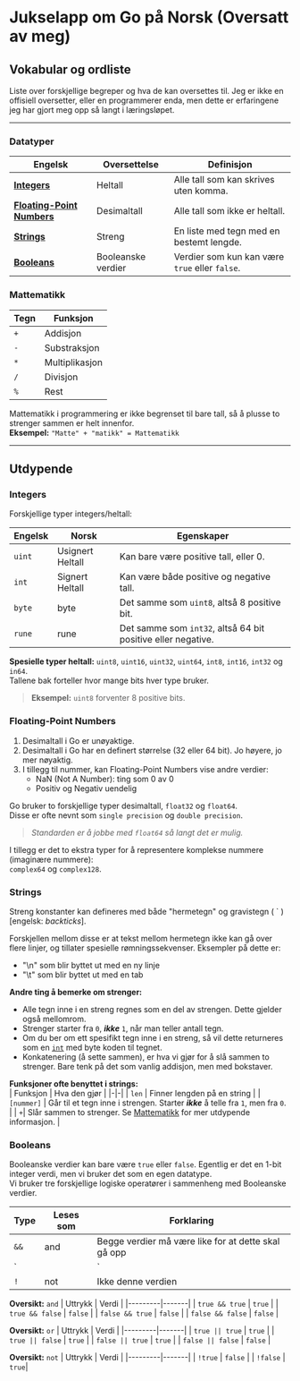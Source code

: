 # Jukselapp om Go på Norsk (Oversatt av meg)

## Vokabular og ordliste

Liste over forskjellige begreper og hva de kan oversettes til. Jeg er ikke en offisiell oversetter, eller en programmerer enda, men dette er erfaringene jeg har gjort meg opp så langt i læringsløpet.

---

### Datatyper

| Engelsk | Oversettelse | Definisjon |
|---------|--------------|------------|
| **[Integers](#Integers)** | Heltall | Alle tall som kan skrives uten komma. |
| **[Floating-Point Numbers](#Floating-Point-Numbers)** | Desimaltall | Alle tall som ikke er heltall. |
| **[Strings](#Strings)** | Streng | En liste med tegn med en bestemt lengde. |
| **[Booleans](#Booleans)** | Booleanske verdier | Verdier som kun kan være `true` eller `false`. |

### Mattematikk

| Tegn | Funksjon |
|------|----------|
| `+` | Addisjon |
| `-` | Substraksjon |
| `*` | Multiplikasjon |
| `/` | Divisjon |
| `%` | Rest |
Mattematikk i programmering er ikke begrenset til bare tall, så å plusse to strenger sammen er helt innenfor.  
**Eksempel:** `"Matte" + "matikk" = Mattematikk`

---

## Utdypende

### Integers

Forskjellige typer integers/heltall:

| Engelsk | Norsk |Egenskaper |
|------|----------|-----------|
| `uint` | Usignert Heltall | Kan bare være positive tall, eller 0. |
| `int` | Signert Heltall | Kan være både positive og negative tall. |
| `byte` | byte | Det samme som `uint8`, altså 8 positive bit. |
| `rune` | rune | Det samme som `int32`, altså 64 bit positive eller negative. |

**Spesielle typer heltall:** `uint8`, `uint16`, `uint32`, `uint64`, `int8`, `int16`, `int32` og `in64`.  
Tallene bak forteller hvor mange bits hver type bruker.  

> **Eksempel:** `uint8` forventer 8 positive bits.

### Floating-Point Numbers

1. Desimaltall i Go er unøyaktige.
2. Desimaltall i Go har en definert størrelse (32 eller 64 bit). Jo høyere, jo mer nøyaktig.
3. I tillegg til nummer, kan Floating-Point Numbers vise andre verdier:
    * NaN (Not A Number): ting som 0 av 0
    * Positiv og Negativ uendelig

Go bruker to forskjellige typer desimaltall, `float32` og `float64`.  
Disse er ofte nevnt som `single precision` og `double precision`.  

> _Standarden er å jobbe med `float64` så langt det er mulig._

I tillegg er det to ekstra typer for å representere komplekse nummere (imaginære nummere):  
`complex64` og `complex128`.

### Strings

Streng konstanter kan defineres med både "hermetegn" og gravistegn ( ` ) [engelsk: *backticks*].

Forskjellen mellom disse er at tekst mellom hermetegn ikke kan gå over flere linjer, og tillater spesielle rømningssekvenser. Eksempler på dette er:

* "\n" som blir byttet ut med en ny linje
* "\t" som blir byttet ut med en tab

**Andre ting å bemerke om strenger:**  

* Alle tegn inne i en streng regnes som en del av strengen. Dette gjelder også mellomrom.
* Strenger starter fra `0`, ***ikke*** `1`, når man teller antall tegn.
* Om du ber om ett spesifikt tegn inne i en streng, så vil dette returneres som en [`int`](#Integers) med byte koden til tegnet.
* Konkatenering (å sette sammen), er hva vi gjør for å slå sammen to strenger. Bare tenk på det som vanlig addisjon, men med bokstaver.

**Funksjoner ofte benyttet i strings:**  
| Funksjon | Hva den gjør |
|-|-|
| `len` | Finner lengden på en string |
| `[nummer]` | Går til et tegn inne i strengen. Starter ***ikke*** å telle fra `1`, men fra `0`. |
| `+`| Slår sammen to strenger. Se [Mattematikk](#Mattematikk) for mer utdypende informasjon. |

### Booleans

Booleanske verdier kan bare være `true` eller `false`. Egentlig er det en 1-bit integer verdi, men vi bruker det som en egen datatype.  
Vi bruker tre forskjellige logiske operatører i sammenheng med Booleanske verdier.

| Type | Leses som | Forklaring |
|------|-----------|------------|
| `&&` | and | Begge verdier må være like for at dette skal gå opp |
| `||` | or | Verdien er enten det ene eller det andre |
| `!` | not | Ikke denne verdien |

**Oversikt:** `and`
| Uttrykk | Verdi |
|---------|-------|
| `true && true` | `true` |
| `true && false` | `false` |
| `false && true` | `false` |
| `false && false` | `false` |

**Oversikt:** `or`
| Uttrykk | Verdi |
|---------|-------|
| `true || true` | `true` |
| `true || false` | `true` |
| `false || true` | `true` |
| `false || false` | `false` |

**Oversikt:** `not`
| Uttrykk | Verdi |
|---------|-------|
| `!true` | `false` |
| `!false` | `true`|
